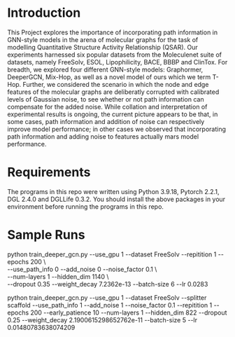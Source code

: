 # Introduction
This Project explores the importance of incorporating path information in GNN-style models in the arena of molecular graphs for the task of modelling Quantitative Structure Activity Relationship (QSAR). Our experiments harnessed six popular datasets from the Moleculenet suite of datasets, namely FreeSolv, ESOL, Lipophilicity, BACE, BBBP and ClinTox. For breadth, we explored four different GNN-style models: Graphormer, DeeperGCN, Mix-Hop, as well as a novel model of ours which we term T-Hop. Further, we considered the scenario in which the node and edge features of the molecular graphs are deliberatly corrupted with calibrated levels of Gaussian noise, to see whether or not path information can compensate for the added noise. While collation and interpretation of experimental results is ongoing, the current picture appears to be that, in some cases, path information and addition of noise can respectively improve model performance; in other cases we observed that incorporating path information and adding noise to features actually mars model performance.

# Requirements
The programs in this repo were written using Python 3.9.18, Pytorch 2.2.1, DGL 2.4.0 and DGLLife 0.3.2. You should install the above packages in your environment before running the programs in this repo.

# Sample Runs

python train_deeper_gcn.py  --use_gpu 1 --dataset FreeSolv --repitition 1 --epochs 200  \\  
--use_path_info 0  --add_noise 0 --noise_factor 0.1  \\ \
--num-layers 1 --hidden_dim 1140  \\ \
--dropout 0.35  --weight_decay 7.2362e-13  --batch-size 6  --lr 0.0283


python train_deeper_gcn.py  --use_gpu 1 --dataset FreeSolv  --splitter scaffold           --use_path_info 1 --add_noise 1 --noise_factor 0.1  --repitition 1 --epochs 200    --early_patience 10       --num-layers 1    --hidden_dim 822   --dropout 0.25             --weight_decay 2.1900615298652762e-11  --batch-size 5  --lr 0.01480783638074209                 






